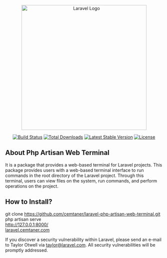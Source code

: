 <p align="center"><a href="https://laravel.com" target="_blank"><img src="https://raw.githubusercontent.com/laravel/art/master/logo-lockup/5%20SVG/2%20CMYK/1%20Full%20Color/laravel-logolockup-cmyk-red.svg" width="400" alt="Laravel Logo"></a></p>

<p align="center">
<a href="https://github.com/laravel/framework/actions"><img src="https://github.com/laravel/framework/workflows/tests/badge.svg" alt="Build Status"></a>
<a href="https://packagist.org/packages/laravel/framework"><img src="https://img.shields.io/packagist/dt/laravel/framework" alt="Total Downloads"></a>
<a href="https://packagist.org/packages/laravel/framework"><img src="https://img.shields.io/packagist/v/laravel/framework" alt="Latest Stable Version"></a>
<a href="https://packagist.org/packages/laravel/framework"><img src="https://img.shields.io/packagist/l/laravel/framework" alt="License"></a>
</p>

## About Php Artisan Web Terminal

It is a package that provides a web-based terminal for Laravel projects. This package provides users with a web-based terminal interface to run commands in the root directory of the Laravel project. Through this terminal, users can view files on the system, run commands, and perform operations on the project.

## How to Install?

git clone https://github.com/cemtaner/laravel-php-artisan-web-terminal.git<br>
php artisan serve<br>
http://127.0.0.1:8000/<br>
<a href="https://laravel.cemtaner.com">laravel.cemtaner.com</a>

If you discover a security vulnerability within Laravel, please send an e-mail to Taylor Otwell via [taylor@laravel.com](mailto:taylor@laravel.com). All security vulnerabilities will be promptly addressed.
